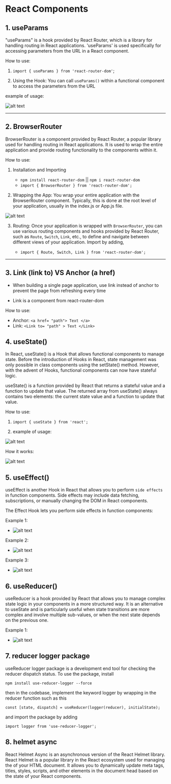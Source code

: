# React Components

## 1. useParams

"useParams" is a hook provided by React Router, which is a library for handling routing in React applications. 'useParams' is used specifically for accessing parameters from the URL in a React component.

How to use:

1. `import { useParams } from 'react-router-dom'`;

2. Using the Hook: You can call `useParams()` within a functional component to access the parameters from the URL

example of usage:

![alt text](useParams.png)

---

## 2. BrowserRouter

BrowserRouter is a component provided by React Router, a popular library used for handling routing in React applications. It is used to wrap the entire application and provide routing functionality to the components within it.

How to use:

1. Installation and Importing

   - `npm install react-router-dom` || `npm i react-router-dom`
   - `import { BrowserRouter } from 'react-router-dom';`

2. Wrapping the App: You wrap your entire application with the BrowserRouter component. Typically, this is done at the root level of your application, usually in the index.js or App.js file.

![alt text](reactRouter.png)

3. Routing: Once your application is wrapped with `BrowserRouter`, you can use various routing components and hooks provided by React Router, such as `Route`, `Switch`, `Link`, etc., to define and navigate between different views of your application. Import by adding,

   - `import { Route, Switch, Link } from 'react-router-dom';`

---

## 3. Link (link to) VS Anchor (a href)

- When building a single page application, use link instead of anchor to prevent the page from refreshing every time

- Link is a component from react-router-dom

How to use:

- Anchor: `<a href= "path"> Text </a>`
- Link: `<Link to= "path" > Text </Link>`

## 4. useState()

In React, useState() is a Hook that allows functional components to manage state. Before the introduction of Hooks in React, state management was only possible in class components using the setState() method. However, with the advent of Hooks, functional components can now have stateful logic.

useState() is a function provided by React that returns a stateful value and a function to update that value. The returned array from useState() always contains two elements: the current state value and a function to update that value.

How to use:

1. `import { useState } from 'react';`

2. example of usage:

![alt text](useState.png)

How it works:

![alt text](useState_explained.png)

## 5. useEffect()

useEffect is another Hook in React that allows you to perform `side effects` in function components. Side effects may include data fetching, subscriptions, or manually changing the DOM in React components.

The Effect Hook lets you perform side effects in function components:

Example 1:

- ![alt text](useEffect.png)

Example 2:

- ![alt text](useEffect2.png)

Example 3:

- ![alt text](useEffect3.png)

## 6. useReducer()

useReducer is a hook provided by React that allows you to manage complex state logic in your components in a more structured way. It is an alternative to useState and is particularly useful when state transitions are more complex and involve multiple sub-values, or when the next state depends on the previous one.

Example 1:

- ![alt text](image.png)

## 7. reducer logger package

useReducer logger package is a development end tool for checking the reducer dispatch status. To use the package, install

`npm install use-reducer-logger --force`

then in the codebase, implement the keyword logger by wrapping in the reducer function such as this

`const [state, dispatch] = useReducer(logger(reducer), initialState);`

and import the package by adding

`import logger from 'use-reducer-logger';`

## 8. helmet async

React Helmet Async is an asynchronous version of the React Helmet library. React Helmet is a popular library in the React ecosystem used for managing the <head> of your HTML document. It allows you to dynamically update meta tags, titles, styles, scripts, and other elements in the document head based on the state of your React components.
